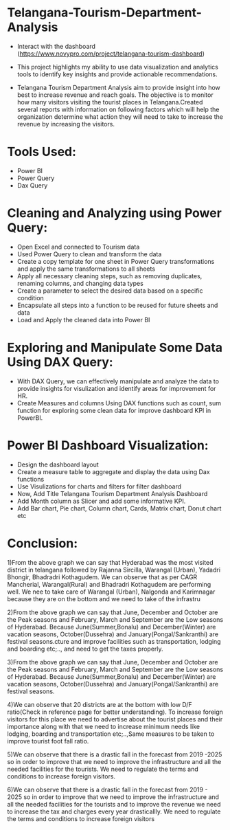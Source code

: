 # Telangana-Tourism-Department-Analysis
- Interact with the dashboard (https://www.novypro.com/project/telangana-tourism-dashboard)
- This project highlights my ability to use data visualization and analytics tools to identify key insights and provide actionable recommendations.

- Telangana Tourism Department Analysis aim to provide insight into how best to increase revenue and reach goals. The objective is to monitor how many visitors visiting the tourist places in Telangana.Created several reports with information on following factors which will help the organization determine what action they will need to take to increase the revenue by increasing the visitors.

# Tools Used:
- Power BI
- Power Query
- Dax Query

# Cleaning and Analyzing using Power Query:
- Open Excel and connected to Tourism data
- Used Power Query to clean and transform the data
- Create a copy template for one sheet in Power Query transformations and apply the same transformations to all sheets
- Apply all necessary cleaning steps, such as removing duplicates, renaming columns, and changing data types
- Create a parameter to select the desired data based on a specific condition
- Encapsulate all steps into a function to be reused for future sheets and data
- Load and Apply the cleaned data into Power BI


# Exploring and Manipulate Some Data Using DAX Query:
- With DAX Query, we can effectively manipulate and analyze the data to provide insights for visulization and identify areas for improvement for HR.
- Create Measures and columns Using DAX functions such as count, sum function for exploring some clean data for improve dashboard KPI in PowerBI.

# Power BI Dashboard Visualization:
- Design the dashboard layout
- Create a measure table to aggregate and display the data using Dax functions
- Use Visulizations for charts and filters for filter dashboard
- Now, Add Title Telangana Tourism Department Analysis Dashboard
- Add Month column as Slicer and add some informative KPI.
- Add Bar chart, Pie chart, Column chart, Cards, Matrix chart, Donut chart etc




# Conclusion:
1)From the above graph we can say that Hyderabad was the most visited district in telangana followed by Rajanna Sircilla, Warangal (Urban), Yadadri Bhongir, Bhadradri Kothagudem. We can observe that as per CAGR Mancherial, Warangal(Rural) and Bhadradri Kothagudem are performing well. We nee to take care of Warangal (Urban), Nalgonda and Karimnagar because they are on the bottom and we need to take of the infrastru

2)From the above graph we can say that June, December and October are the Peak seasons and February, March and September are the Low seasons of Hyderabad. Because June(Summer,Bonalu) and December(Winter) are vacation seasons, October(Dussehra) and January(Pongal/Sankranthi) are festival seasons.cture and improve facilities such as transportation, lodging and boarding etc;.., and need to get the taxes properly.

3)From the above graph we can say that June, December and October are the Peak seasons and February, March and September are the Low seasons of Hyderabad. Because June(Summer,Bonalu) and December(Winter) are vacation seasons, October(Dussehra) and January(Pongal/Sankranthi) are festival seasons.

4)We can observe that 20 districts are at the bottom with low D/F ratio(Check in reference page for better understanding).
To increase foreign visitors for this place we need to advertise about the tourist places and their importance along with that we need to increase minimum needs like lodging, boarding and transportation etc;..,Same measures to be taken to improve tourist foot fall ratio.

5)We can observe that there is a drastic fall in the forecast from 2019 -2025 so in order to improve that we need to improve the infrastructure and all the needed facilities for the tourists. We need to regulate the terms and conditions to increase foreign visitors.

6)We can observe that there is a drastic fall in the forecast from 2019 - 2025 so in order to improve that we need to improve the infrastructure and all the needed facilities for the tourists and to improve the revenue we need to increase the tax and charges every year drasticallly. We need to regulate the terms and conditions to increase foreign visitors
